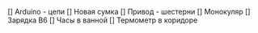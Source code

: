 


[] Arduino - цепи
[] Новая сумка
[] Привод - шестерни
[] Монокуляр
[] Зарядка B6
[] Часы в ванной
[] Термометр в коридоре
